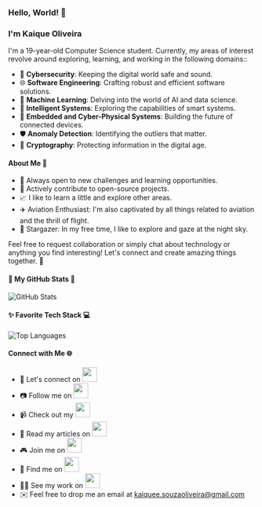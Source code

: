 ### Hello, World! 👋

### I'm Kaique Oliveira

I'm a 19-year-old Computer Science student. Currently, my areas of interest revolve around exploring, learning, and working in the following domains::

- 👾 **Cybersecurity**: Keeping the digital world safe and sound.
- 🌐 **Software Engineering**: Crafting robust and efficient software solutions.
- 🌟 **Machine Learning**: Delving into the world of AI and data science.
- 🌌 **Intelligent Systems**: Exploring the capabilities of smart systems.
- 🤖 **Embedded and Cyber-Physical Systems**: Building the future of connected devices.
- 🛡️ **Anomaly Detection**: Identifying the outliers that matter.
- 🔐 **Cryptography**: Protecting information in the digital age.

#### About Me 🚀

- 🎯 Always open to new challenges and learning opportunities.
- 🌟 Actively contribute to open-source projects.
- 📈 I like to learn a little and explore other areas.
- ✈️ Aviation Enthusiast: I'm also captivated by all things related to aviation and the thrill of flight.
- 🔭 Stargazer: In my free time, I like to explore and gaze at the night sky.

Feel free to request collaboration or simply chat about technology or anything you find interesting! Let's connect and create amazing things together. 🌟

#### 🚀 My GitHub Stats 🌌

![GitHub Stats](https://github-readme-stats.vercel.app/api?username=kaiqueso&show_icons=true&theme=dark)

#### ✨ Favorite Tech Stack 💻

![Top Languages](https://github-readme-stats.vercel.app/api/top-langs/?username=kaiqueso&layout=compact&theme=dark)

#### Connect with Me 🌐

- 💼 Let's connect on [<img src="https://img.icons8.com/color/48/000000/linkedin.png" width="30" height="30">](https://www.linkedin.com/in/kaiqueso) &nbsp;
- 📷 Follow me on [<img src="https://img.icons8.com/color/48/000000/instagram-new.png" width="30" height="30">](https://www.instagram.com/kaiqueeso) &nbsp;
- 📹 Check out my [<img src="https://img.icons8.com/color/48/000000/youtube-play.png" width="30" height="30">](https://www.youtube.com/@kaiqueoliv) &nbsp;
- 📝 Read my articles on [<img src="https://img.icons8.com/color/48/000000/medium-monogram.png" width="30" height="30">](https://medium.com/@kaiqueso) &nbsp;
- 🎮 Join me on [<img src="https://img.icons8.com/color/48/000000/twitch.png" width="30" height="30">](https://www.twitch.tv/kaique2b) &nbsp;
- 💬 Find me on [<img src="https://img.icons8.com/color/48/000000/reddit.png" width="30" height="30">](https://www.reddit.com/user/kaiqueeso) &nbsp;
- 👨‍💻 See my work on [<img src="https://dev-to-uploads.s3.amazonaws.com/uploads/logos/resized_logo_UQww2soKuUsjaOGNB38o.png" width="30" height="30">](https://dev.to/kaiqueso) &nbsp;
- ✉️ Feel free to drop me an email at [kaiquee.souzaoliveira@gmail.com](mailto:kaiquee.souzaoliveira@gmail.com)

